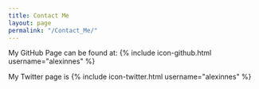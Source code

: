 ```yaml
---
title: Contact Me
layout: page
permalink: "/Contact_Me/"
---
```

My GitHub Page can be found at: {% include icon-github.html username="alexinnes" %}

My Twitter page is {% include icon-twitter.html username="alexinnes" %}